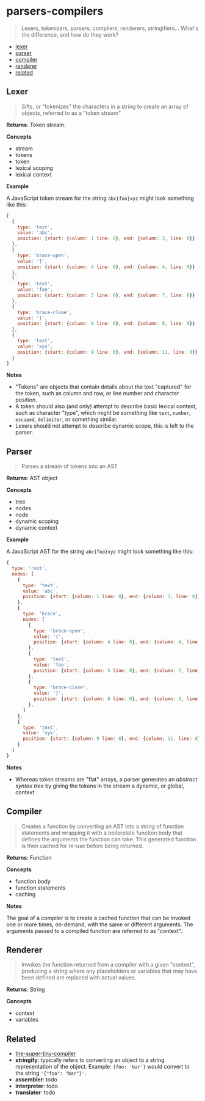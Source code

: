 # parsers-compilers

> Lexers, tokenizers, parsers, compilers, renderers, stringifiers... What's the difference, and how do they work? 

- [lexer](#lexer)
- [parser](#parser)
- [compiler](#compiler)
- [renderer](#renderer)
- [related](#related)

## Lexer

> Sifts, or "tokenizes" the characters in a string to create an array of objects, referred to as a "token stream"

**Returns**: Token stream.

**Concepts**

- stream
- tokens
- token
- lexical scoping
- lexical context

**Example**

A JavaScript token stream for the string `abc{foo}xyz` might look something like this:

```js
[
  {
    type: 'text',
    value: 'abc',
    position: {start: {column: 1 line: 0}, end: {column: 3, line: 0}}
  },
  {
    type: 'brace-open',
    value: '{',
    position: {start: {column: 4 line: 0}, end: {column: 4, line: 0}}
  },
  {
    type: 'text',
    value: 'foo',
    position: {start: {column: 5 line: 0}, end: {column: 7, line: 0}}
  },
  {
    type: 'brace-close',
    value: '}',
    position: {start: {column: 8 line: 0}, end: {column: 8, line: 0}}
  },
  {
    type: 'text',
    value: 'xyx',
    position: {start: {column: 9 line: 0}, end: {column: 11, line: 0}}
  }
]
```

**Notes**

- "Tokens" are objects that contain details about the text "captured" for the token, such as column and row, or line number and character position.
- A token should also (and only) attempt to describe basic lexical context, such as character "type", which might be something like `text`, `number`, `escaped`, `delimiter`, or something similar.
- Lexers should not attempt to describe dynamic scope, this is left to the parser.  

## Parser

> Parses a stream of tokens into an AST

**Returns**: AST object

**Concepts**

- tree
- nodes
- node
- dynamic scoping
- dynamic context

**Example**

A JavaScript AST for the string `abc{foo}xyz` might look something like this:

```js
{
  type: 'root',
  nodes: [
    {
      type: 'text',
      value: 'abc',
      position: {start: {column: 1 line: 0}, end: {column: 3, line: 0}}
    },
    {
      type: 'brace',
      nodes: [
        {
          type: 'brace-open',
          value: '{',
          position: {start: {column: 4 line: 0}, end: {column: 4, line: 0}}
        },
        {
          type: 'text',
          value: 'foo',
          position: {start: {column: 5 line: 0}, end: {column: 7, line: 0}}
        },
        {
          type: 'brace-close',
          value: '}',
          position: {start: {column: 8 line: 0}, end: {column: 8, line: 0}}
        },
      ]
    },
    {
      type: 'text',
      value: 'xyx',
      position: {start: {column: 9 line: 0}, end: {column: 11, line: 0}}
    }
  ]
}
```

**Notes**

- Whereas token streams are "flat" arrays, a parser generates an _abstract syntax tree_ by giving the tokens in the stream a dynamic, or global, context

## Compiler

> Creates a function by converting an AST into a string of function statements and wrapping it with a boilerplate function body that defines the arguments the function can take. This generated function is then cached for re-use before being returned.

**Returns**: Function

**Concepts**

- function body
- function statements
- caching

**Notes**

The goal of a compiler is to create a cached function that can be invoked one or more times, on-demand, with the same or different arguments. The arguments passed to a compiled function are referred to as "context".

## Renderer

> Invokes the function returned from a compiler with a given "context", producing a string where any placeholders or variables that may have been defined are replaced with actual values.

**Returns**: String

**Concepts**

- context
- variables

## Related

- [the-super-tiny-compiler](https://github.com/thejameskyle/the-super-tiny-compiler)
- **stringify**: typically refers to converting an object to a string representation of the object. Example: `{foo: 'bar'}` would convert to the string `'{"foo": "bar"}'`.
- **assembler**: todo
- **interpreter**: todo
- **translater**: todo
